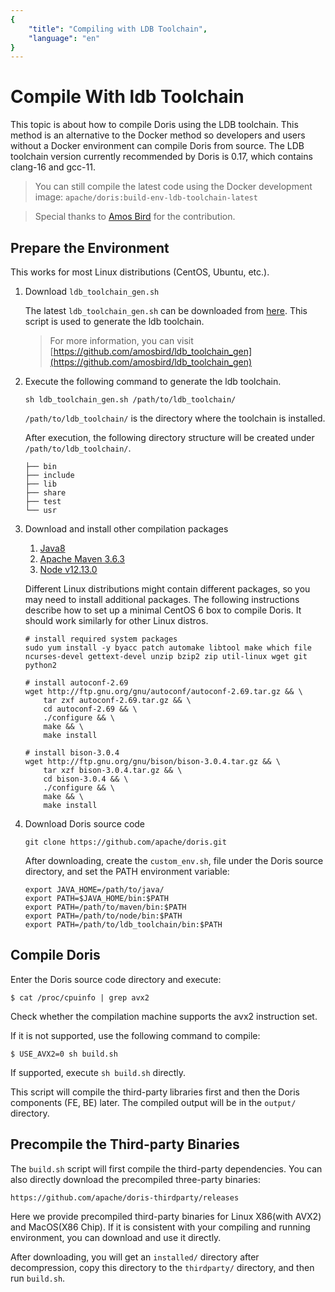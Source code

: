 ```yaml
---
{
    "title": "Compiling with LDB Toolchain",
    "language": "en"
}
---
```


<!-- 
Licensed to the Apache Software Foundation (ASF) under one
or more contributor license agreements.  See the NOTICE file
distributed with this work for additional information
regarding copyright ownership.  The ASF licenses this file
to you under the Apache License, Version 2.0 (the
"License"); you may not use this file except in compliance
with the License.  You may obtain a copy of the License at

  http://www.apache.org/licenses/LICENSE-2.0

Unless required by applicable law or agreed to in writing,
software distributed under the License is distributed on an
"AS IS" BASIS, WITHOUT WARRANTIES OR CONDITIONS OF ANY
KIND, either express or implied.  See the License for the
specific language governing permissions and limitations
under the License.
-->

# Compile With ldb Toolchain

This topic is about how to compile Doris using the LDB toolchain. This method is an alternative to the Docker method so developers and users without a Docker environment can compile Doris from source.
The LDB toolchain version currently recommended by Doris is 0.17, which contains clang-16 and gcc-11.

> You can still compile the latest code using the Docker development image: `apache/doris:build-env-ldb-toolchain-latest`

> Special thanks to [Amos Bird](https://github.com/amosbird) for the contribution.

## Prepare the Environment

This works for most Linux distributions (CentOS, Ubuntu, etc.).

1. Download `ldb_toolchain_gen.sh`

    The latest `ldb_toolchain_gen.sh` can be downloaded from [here](https://github.com/amosbird/ldb_toolchain_gen/releases). This script is used to generate the ldb toolchain.
    
    > For more information, you can visit [https://github.com/amosbird/ldb_toolchain_gen](https://github.com/amosbird/ldb_toolchain_gen)

2. Execute the following command to generate the ldb toolchain.

    ```
    sh ldb_toolchain_gen.sh /path/to/ldb_toolchain/
    ```
    
     `/path/to/ldb_toolchain/` is the directory where the toolchain is installed.
    
    After execution, the following directory structure will be created under `/path/to/ldb_toolchain/`.
    
    ```
    ├── bin
    ├── include
    ├── lib
    ├── share
    ├── test
    └── usr
    ```
    
3. Download and install other compilation packages

    1. [Java8](https://doris-thirdparty-repo.bj.bcebos.com/thirdparty/jdk-8u131-linux-x64.tar.gz)
    2. [Apache Maven 3.6.3](https://doris-thirdparty-repo.bj.bcebos.com/thirdparty/apache-maven-3.6.3-bin.tar.gz)
    3. [Node v12.13.0](https://doris-thirdparty-repo.bj.bcebos.com/thirdparty/node-v12.13.0-linux-x64.tar.gz)

    Different Linux distributions might contain different packages, so you may need to install additional packages. The following instructions describe how to set up a minimal CentOS 6 box to compile Doris. It should work similarly for other Linux distros.

    ```
    # install required system packages
    sudo yum install -y byacc patch automake libtool make which file ncurses-devel gettext-devel unzip bzip2 zip util-linux wget git python2
    
    # install autoconf-2.69
    wget http://ftp.gnu.org/gnu/autoconf/autoconf-2.69.tar.gz && \
        tar zxf autoconf-2.69.tar.gz && \
        cd autoconf-2.69 && \
        ./configure && \
        make && \
        make install
    
    # install bison-3.0.4
    wget http://ftp.gnu.org/gnu/bison/bison-3.0.4.tar.gz && \
        tar xzf bison-3.0.4.tar.gz && \
        cd bison-3.0.4 && \
        ./configure && \
        make && \
        make install
    ```

4. Download Doris source code

    ```
    git clone https://github.com/apache/doris.git
    ```
    
    After downloading, create the `custom_env.sh`, file under the Doris source directory, and set the PATH environment variable:
    
    ```
    export JAVA_HOME=/path/to/java/
    export PATH=$JAVA_HOME/bin:$PATH
    export PATH=/path/to/maven/bin:$PATH
    export PATH=/path/to/node/bin:$PATH
    export PATH=/path/to/ldb_toolchain/bin:$PATH
    ```

## Compile Doris

Enter the Doris source code directory and execute:

```
$ cat /proc/cpuinfo | grep avx2
```

Check whether the compilation machine supports the avx2 instruction set.

If it is not supported, use the following command to compile:

```
$ USE_AVX2=0 sh build.sh
```

If supported, execute `sh build.sh` directly.

This script will compile the third-party libraries first and then the Doris components (FE, BE) later. The compiled output will be in the `output/` directory.

## Precompile the Third-party Binaries

The `build.sh` script will first compile the third-party dependencies. You can also directly download the precompiled three-party binaries:

`https://github.com/apache/doris-thirdparty/releases`

Here we provide precompiled third-party binaries for Linux X86(with AVX2) and MacOS(X86 Chip). If it is consistent with your compiling and running environment, you can download and use it directly.

After downloading, you will get an `installed/` directory after decompression, copy this directory to the `thirdparty/` directory, and then run `build.sh`.

